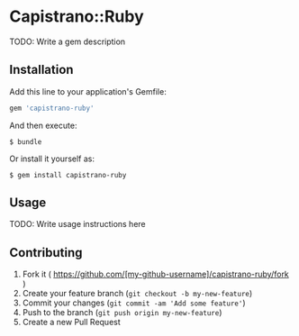 # Capistrano::Ruby

TODO: Write a gem description

## Installation

Add this line to your application's Gemfile:

```ruby
gem 'capistrano-ruby'
```

And then execute:

    $ bundle

Or install it yourself as:

    $ gem install capistrano-ruby

## Usage

TODO: Write usage instructions here

## Contributing

1. Fork it ( https://github.com/[my-github-username]/capistrano-ruby/fork )
2. Create your feature branch (`git checkout -b my-new-feature`)
3. Commit your changes (`git commit -am 'Add some feature'`)
4. Push to the branch (`git push origin my-new-feature`)
5. Create a new Pull Request

